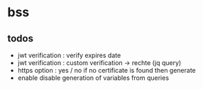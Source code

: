 # bss

## todos 
* jwt verification : verify expires date
* jwt verification : custom verification -> rechte (jq query)
* https option : yes / no if no certificate is found then generate
* enable disable generation of variables from queries

